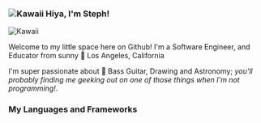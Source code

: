 ### ![Kawaii](https://i78.photobucket.com/albums/j107/Nienna_weeper/Pixels/Music/thc38fb012.gif) Hiya, I'm Steph! 

![Kawaii](https://64.media.tumblr.com/tumblr_mab11hFMGa1roozkr.gif) 

Welcome to my little space here on Github!
I'm a Software Engineer, and Educator from sunny 🌇 Los Angeles, California

I'm super passionate about 💜 Bass Guitar, Drawing and Astronomy; _you'll probably finding me geeking out on one of those things when I'm not programming!_.

### My Languages and Frameworks
<!--
**smarchante1/smarchante1** is a ✨ _special_ ✨ repository because its `README.md` (this file) appears on your GitHub profile.

Here are some ideas to get you started:

- 🔭 I’m currently working on ...
- 🌱 I’m currently learning ...
- 👯 I’m looking to collaborate on ...
- 🤔 I’m looking for help with ...
- 💬 Ask me about ...
- 📫 How to reach me: ...
- 😄 Pronouns: ...
- ⚡ Fun fact: ...
-->
